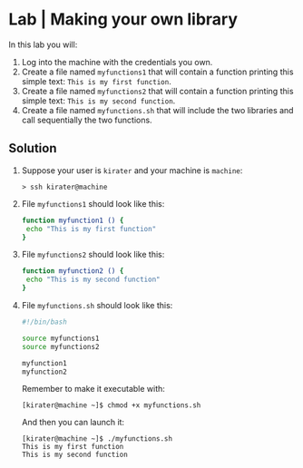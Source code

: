 # Lab | Making your own library

In this lab you will:

1. Log into the machine with the credentials you own.
2. Create a file named `myfunctions1` that will contain a function printing this
   simple text: `This is my first function`.
3. Create a file named `myfunctions2` that will contain a function printing this
   simple text: `This is my second function`.
3. Create a file named `myfunctions.sh` that will include the two libraries and
   call sequentially the two functions.

## Solution

1. Suppose your user is `kirater` and your machine is `machine`:

   ```console
   > ssh kirater@machine
   ```

2. File `myfunctions1` should look like this:

   ```bash
   function myfunction1 () {
    echo "This is my first function"
   }
   ```

3. File `myfunctions2` should look like this:

   ```bash
   function myfunction2 () {
    echo "This is my second function"
   }
   ```

4. File `myfunctions.sh` should look like this:

   ```bash
   #!/bin/bash

   source myfunctions1
   source myfunctions2

   myfunction1
   myfunction2
   ```

   Remember to make it executable with:

   ```console
   [kirater@machine ~]$ chmod +x myfunctions.sh
   ```
   And then you can launch it:

   ```console
   [kirater@machine ~]$ ./myfunctions.sh
   This is my first function
   This is my second function
   ```

